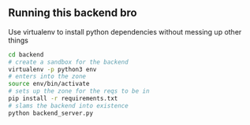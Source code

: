 ## Running this backend bro

Use virtualenv to install python dependencies without messing up other things
```bash
cd backend
# create a sandbox for the backend 
virtualenv -p python3 env
# enters into the zone
source env/bin/activate
# sets up the zone for the reqs to be in
pip install -r requirements.txt
# slams the backend into existence
python backend_server.py
```
